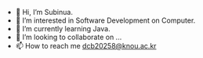 - 👋 Hi, I’m Subinua.
- 👀 I’m interested in Software Development on Computer.
- 🌱 I’m currently learning Java.
- 💞️ I’m looking to collaborate on ...
- 📫 How to reach me dcb20258@knou.ac.kr

<!---
Subinua/Subinua is a ✨ special ✨ repository because its `README.md` (this file) appears on your GitHub profile.
You can click the Preview link to take a look at your changes.
--->
